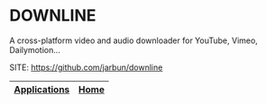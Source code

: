 # DOWNLINE
 
 A cross-platform video and audio downloader for YouTube, Vimeo, Dailymotion...
 
 SITE: https://github.com/jarbun/downline

 | [Applications](https://portable-linux-apps.github.io/apps.html) | [Home](https://portable-linux-apps.github.io)
 | --- | --- |
